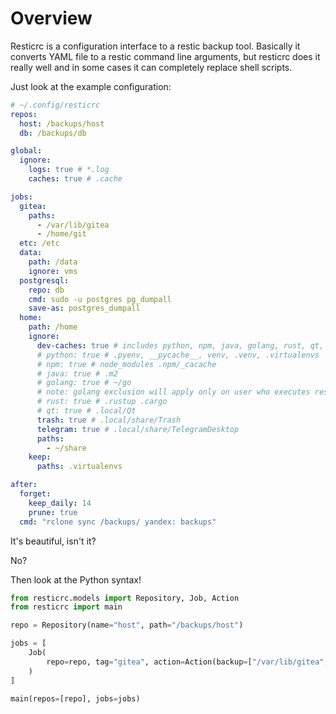 # Overview
Resticrc is a configuration interface to a restic backup tool.
Basically it converts YAML file to a restic command line arguments,
but resticrc does it really well and in some cases it can completely replace shell scripts.

Just look at the example configuration:
```yaml
# ~/.config/resticrc
repos: 
  host: /backups/host
  db: /backups/db

global:
  ignore:
    logs: true # *.log
    caches: true # .cache

jobs:
  gitea:
    paths:
      - /var/lib/gitea
      - /home/git
  etc: /etc
  data:
    path: /data
    ignore: vms
  postgresql:
    repo: db
    cmd: sudo -u postgres pg_dumpall
    save-as: postgres_dumpall
  home:
    path: /home
    ignore:
      dev-caches: true # includes python, npm, java, golang, rust, qt, and more
      # python: true # .pyenv, __pycache__, venv, .venv, .virtualenvs
      # npm: true # node_modules .npm/_cacache
      # java: true # .m2
      # golang: true # ~/go
      # note: golang exclusion will apply only on user who executes resticrc!
      # rust: true # .rustup .cargo
      # qt: true # .local/Qt
      trash: true # .local/share/Trash
      telegram: true # .local/share/TelegramDesktop
      paths:
        - ~/share
    keep:
      paths: .virtualenvs

after:
  forget:
    keep_daily: 14
    prune: true
  cmd: "rclone sync /backups/ yandex: backups"
```
It's beautiful, isn't it?

No?

Then look at the Python syntax!
```python
from resticrc.models import Repository, Job, Action
from resticrc import main

repo = Repository(name="host", path="/backups/host")

jobs = [
    Job(
        repo=repo, tag="gitea", action=Action(backup=["/var/lib/gitea", "/home/git"])
    )
]

main(repos=[repo], jobs=jobs)

```